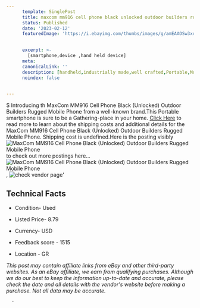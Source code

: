```yaml
---
      template: SinglePost
      title: maxcom mm916 cell phone black unlocked outdoor builders rugged mobile phone
      status: Published
      date: '2023-02-12'
      featuredImage: 'https://i.ebayimg.com/thumbs/images/g/amEAAOSw3xdid2uj/s-l225.jpg'
       

      excerpt: >-
        [smartphone,device ,hand held device]
      meta:
      canonicalLink: ''
      description: [handheld,industrially made,well crafted,Portable,Mobile,Compact,Convenient,Lightweight,Maneuverable,Man-portable,Miniature,Carriable,Hand-held,Light,Holdable,Transportable,Mobile device,Pocket-sized,On-the-go,Wireless,Cordless,Compact size,Convenient size, smartphone,device ,hand held device]
      noindex: false
      

---
```

$
      Introducing th MaxCom MM916 Cell Phone Black (Unlocked) Outdoor Builders Rugged Mobile Phone from a well-known brand.This Portable smartphone is sure to be a Gathering-place in your home. [Click Here](https://www.ebay.com/itm/225327881415?hash=item3476969cc7%3Ag%3AamEAAOSw3xdid2uj&mkevt=1&mkcid=1&mkrid=711-53200-19255-0&campid=%253CePNCampaignId%253E&customid=%253CreferenceId%253E&toolid=10049) to read more to learn about the shipping costs and additional details for the MaxCom MM916 Cell Phone Black (Unlocked) Outdoor Builders Rugged Mobile Phone. Shipping cost is undefined.Here is the posting visibly ![MaxCom MM916 Cell Phone Black (Unlocked) Outdoor Builders Rugged Mobile Phone](https://i.ebayimg.com/thumbs/images/g/amEAAOSw3xdid2uj/s-l225.jpg) to check out more postings here... ![MaxCom MM916 Cell Phone Black (Unlocked) Outdoor Builders Rugged Mobile Phone](https://i.ebayimg.com/images/g/amEAAOSw3xdid2uj/s-l1600.jpg), ![check vendor page](https://origin-galleryplus.ebayimg.com/ws/web/225327881415_2_0_1/225x225.jpg,https://origin-galleryplus.ebayimg.com/ws/web/225327881415_3_0_1/225x225.jpg,https://origin-galleryplus.ebayimg.com/ws/web/225327881415_4_0_1/225x225.jpg,https://origin-galleryplus.ebayimg.com/ws/web/225327881415_5_0_1/225x225.jpg,https://origin-galleryplus.ebayimg.com/ws/web/225327881415_6_0_1/225x225.jpg,https://origin-galleryplus.ebayimg.com/ws/web/225327881415_7_0_1/225x225.jpg,https://origin-galleryplus.ebayimg.com/ws/web/225327881415_8_0_1/225x225.jpg,https://origin-galleryplus.ebayimg.com/ws/web/225327881415_9_0_1/225x225.jpg,https://origin-galleryplus.ebayimg.com/ws/web/225327881415_10_0_1/225x225.jpg,https://origin-galleryplus.ebayimg.com/ws/web/225327881415_11_0_1/225x225.jpg)'

      

 ## Technical Facts 



     
      

 - Condition- Used 


      

 - Listed Price- 8.79 


      

 - Currency- USD 


      

 - Feedback score - 1515 


      

 - Location - GR 


      
      

 *_This post may contain affiliate links from eBay and other third-party websites. As an eBay affiliate, we earn from qualifying purchases. Although we do our best to keep the information up-to-date and accurate, please check the date and all details with the vendor's website before making a purchase. Not all data may be accurate._*




      -

